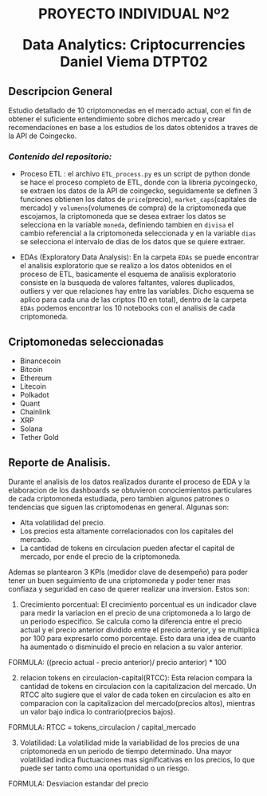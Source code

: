 <h1 align='center'>
  PROYECTO INDIVIDUAL Nº2 

 <b> Data Analytics: Criptocurrencies</b>   
 Daniel Viema DTPT02
</h1>

## Descripcion General

Estudio detallado de 10 criptomonedas en el mercado actual, con el fin de obtener el suficiente entendimiento sobre dichos mercado y crear recomendaciones en base a los estudios de los datos obtenidos a traves de la API de Coingecko.

### *Contenido del repositorio:*

* Proceso ETL : el archivo `ETL_process.py` es un script de python donde se hace el proceso completo de ETL, donde con la libreria pycoingecko, se extraen los datos de la API  de coingecko, seguidamente se definen 3 funciones obtienen los datos de `price`(precio), `market_caps`(capitales de mercado) y `volumens`(volumenes de compra) de la criptomoneda que escojamos, la criptomoneda que se desea extraer los datos se selecciona en la variable `moneda`, definiendo tambien en `divisa` el cambio referencial a la criptomoneda seleccionada y en la variable `dias` se selecciona el intervalo de dias de los datos que se quiere extraer.

* EDAs (Exploratory Data Analysis): En la carpeta `EDAs` se puede encontrar el analisis exploratorio que
se realizo a los datos obtenidos en el proceso de ETL, basicamente el esquema de analisis exploratorio consiste en la busqueda de valores faltantes, valores duplicados, outliers y ver que relaciones hay entre las variables. Dicho esquema se aplico para cada una de las criptos (10 en total), dentro de la carpeta `EDAs` podemos encontrar los 10 notebooks con el analisis de cada criptomoneda.

## Criptomonedas seleccionadas
* Binancecoin
* Bitcoin
* Ethereum
* Litecoin
* Polkadot
* Quant
* Chainlink
* XRP
* Solana
* Tether Gold

## Reporte de Analisis.

Durante el analisis de los datos realizados durante el proceso de EDA y la elaboracion de los dashboards se obtuvieron conociemientos particulares de cada criptomoneda estudiada, pero tambien algunos patrones o tendencias que siguen las criptomodenas en general.
Algunas son:

* Alta volatilidad del precio.
* Los precios esta altamente correlacionados con los capitales del mercado.
* La cantidad de tokens en circulacion pueden afectar el capital de mercado, por ende el precio de la criptomoneda.

Ademas se plantearon 3 KPIs (medidor clave de desempeño) para poder tener un buen seguimiento de una criptomoneda y poder tener mas confiaza y seguridad en caso de querer realizar una inversion. Estos son:

1. Crecimiento porcentual: El crecimiento porcentual 
es un indicador clave para medir la variacion en el
precio de una criptomoneda a lo largo de un periodo
especifico. Se calcula como la diferencia entre el 
precio actual y el precio anterior dividido entre el
precio anterior, y se multiplica por 100 para 
expresarlo como porcentaje. Esto dara una idea
de cuanto ha aumentado o disminuido el precio
en relacion a su valor anterior.

FORMULA: ((precio actual - precio anterior)/ precio anterior) * 100

2.  relacion tokens en circulacion-capital(RTCC): Esta
relacion compara la cantidad de tokens en circulacion
con la capitalizacion del mercado. Un RTCC alto
sugiere que el valor de cada token en circulacion
es alto en comparacion con la capitalizacion del
mercado(precios altos), mientras un valor bajo indica
lo contrario(precios bajos).

FORMULA: RTCC = tokens_circulacion / capital_mercado

3. Volatilidad: La volatilidad mide la variabilidad
de los precios de una criptomoneda en un periodo de tiempo determinado.
Una mayor volatilidad indica fluctuaciones mas 
significativas en los precios, lo que puede ser
tanto como una oportunidad o un riesgo.

FORMULA: Desviacion estandar del precio


